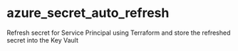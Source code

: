 # azure_secret_auto_refresh
Refresh secret for Service Principal using Terraform and store the refreshed secret into the Key Vault
